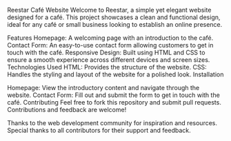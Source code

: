 Reestar Café Website
Welcome to Reestar, a simple yet elegant website designed for a café. This project showcases a clean and functional design, ideal for any café or small business looking to establish an online presence.

Features
Homepage: A welcoming page with an introduction to the café.
Contact Form: An easy-to-use contact form allowing customers to get in touch with the café.
Responsive Design: Built using HTML and CSS to ensure a smooth experience across different devices and screen sizes.
Technologies Used
HTML: Provides the structure of the website.
CSS: Handles the styling and layout of the website for a polished look.
Installation

Homepage: View the introductory content and navigate through the website.
Contact Form: Fill out and submit the form to get in touch with the café.
Contributing
Feel free to fork this repository and submit pull requests. Contributions and feedback are welcome!

Thanks to the web development community for inspiration and resources.
Special thanks to all contributors for their support and feedback.

